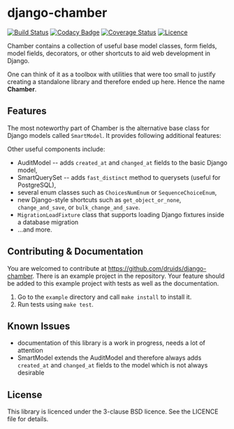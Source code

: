 # django-chamber

[![Build
Status](https://travis-ci.org/druids/django-chamber.svg?branch=master)](https://travis-ci.org/druids/django-chamber)
[![Codacy Badge](https://api.codacy.com/project/badge/Grade/012d28c820fd4b19a783618c05d7a0a9)](https://www.codacy.com/app/lukas-rychtecky/django-chamber?utm_source=github.com&utm_medium=referral&utm_content=druids/django-chamber&utm_campaign=badger)
[![Coverage
Status](https://coveralls.io/repos/github/druids/django-chamber/badge.svg?branch=master)](https://coveralls.io/github/druids/django-chamber?branch=master)
[![Licence](https://img.shields.io/badge/License-BSD%203--Clause-blue.svg)](https://opensource.org/licenses/BSD-3-Clause)

Chamber contains a collection of useful base model classes, form fields, model fields, decorators, or other shortcuts to aid web development in Django.

One can think of it as a toolbox with utilities that were too small to justify creating a standalone library and therefore ended up here. Hence the name **Chamber**.

## Features

The most noteworthy part of Chamber is the alternative base class for Django models called `SmartModel`. It provides following additional features:

Other useful components include:

* AuditModel -- adds `created_at` and `changed_at` fields to the basic Django model,
* SmartQuerySet -- adds `fast_distinct` method to querysets (useful for PostgreSQL),
* several enum classes such as `ChoicesNumEnum` or `SequenceChoiceEnum`,
* new Django-style shortcuts such as `get_object_or_none`, `change_and_save`, or `bulk_change_and_save`.
* `MigrationLoadFixture` class that supports loading Django fixtures inside a database migration
* ...and more.

## Contributing & Documentation

You are welcomed to contribute at https://github.com/druids/django-chamber. There is an example project in the repository. Your feature should be added to this example project with tests as well as the documentation.

1. Go to the `example` directory and call `make install` to install it.
2. Run tests using `make test`.

## Known Issues

* documentation of this library is a work in progress, needs a lot of attention
* SmartModel extends the AuditModel and therefore always adds `created_at` and `changed_at` fields to the model which is not always desirable

## License

This library is licenced under the 3-clause BSD licence. See the LICENCE file for details.
